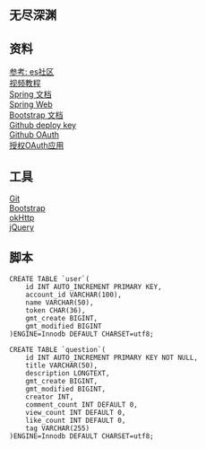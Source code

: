 ## 无尽深渊

## 资料
[参考: es社区](https://elasticsearch.cn/)  
[视频教程](https://www.bilibili.com/video/BV1r4411r7au?p=4)  
[Spring 文档](https://spring.io/guides)  
[Spring Web](https://spring.io/guides/gs/serving-web-content/)  
[Bootstrap 文档](https://www.bootcss.com/)  
[Github deploy key](https://docs.github.com/en/developers/overview/managing-deploy-keys)  
[Github OAuth](https://docs.github.com/en/developers/apps/creating-an-oauth-app)  
[授权OAuth应用](https://docs.github.com/en/developers/apps/authorizing-oauth-apps)

## 工具
[Git](https://git-scm.com/download)  
[Bootstrap](https://v3.bootcss.com/getting-started/#download)  
[okHttp](https://square.github.io/okhttp/)  
[jQuery](https://jquery.com/download/)  

## 脚本
```创建user表
CREATE TABLE `user`(
	id INT AUTO_INCREMENT PRIMARY KEY,
	account_id VARCHAR(100),
	name VARCHAR(50),
	token CHAR(36),
	gmt_create BIGINT,
	gmt_modified BIGINT
)ENGINE=Innodb DEFAULT CHARSET=utf8;
```
```创建question表
CREATE TABLE `question`(
	id INT AUTO_INCREMENT PRIMARY KEY NOT NULL,
	title VARCHAR(50),
	description LONGTEXT,
	gmt_create BIGINT,
	gmt_modified BIGINT,
	creator INT,
	comment_count INT DEFAULT 0,
	view_count INT DEFAULT 0,
	like_count INT DEFAULT 0,
	tag VARCHAR(255)
)ENGINE=Innodb DEFAULT CHARSET=utf8;
```